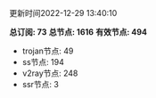 更新时间2022-12-29 13:40:10

**总订阅: 73**
**总节点: 1616**
**有效节点: 494**
- trojan节点: 49
- ss节点: 194
- v2ray节点: 248
- ssr节点: 3
